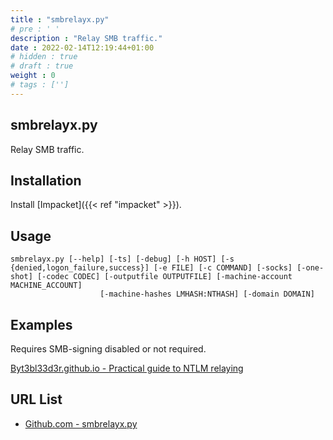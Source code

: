 ```yaml
---
title : "smbrelayx.py"
# pre : ' '
description : "Relay SMB traffic."
date : 2022-02-14T12:19:44+01:00
# hidden : true
# draft : true
weight : 0
# tags : ['']
---
```


## smbrelayx.py

Relay SMB traffic.

## Installation

Install [Impacket]({{< ref "impacket" >}}).

## Usage

```plain
smbrelayx.py [--help] [-ts] [-debug] [-h HOST] [-s {denied,logon_failure,success}] [-e FILE] [-c COMMAND] [-socks] [-one-shot] [-codec CODEC] [-outputfile OUTPUTFILE] [-machine-account MACHINE_ACCOUNT]
                    [-machine-hashes LMHASH:NTHASH] [-domain DOMAIN]
```

## Examples

Requires SMB-signing disabled or not required.

[Byt3bl33d3r.github.io - Practical guide to NTLM relaying](https://byt3bl33d3r.github.io/practical-guide-to-ntlm-relaying-in-2017-aka-getting-a-foothold-in-under-5-minutes.html)

## URL List

- [Github.com - smbrelayx.py](https://github.com/fortra/impacket/blob/master/examples/smbrelayx.py)
